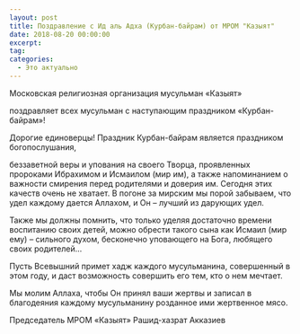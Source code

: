```yaml
---
layout: post
title: Поздравление с Ид аль Адха (Курбан-байрам) от МРОМ "Казыят"
date: 2018-08-20 00:00:00
excerpt:
tag:
categories:
  - Это актуально
---
```


Московская религиозная организация мусульман «Казыят»

поздравляет всех мусульман с наступающим праздником «Курбан-байрам»!

Дорогие единоверцы! Праздник Курбан-байрам является праздником богопослушания,

беззаветной веры и упования на своего Творца, проявленных пророками Ибрахимом и Исмаилом (мир им), а также напоминанием о важности смирения перед родителями и доверия им. Сегодня этих качеств очень не хватает. В погоне за мирским мы порой забываем, что удел каждому дается Аллахом, и Он – лучший из дарующих удел.

Также мы должны помнить, что только уделяя достаточно времени воспитанию своих детей, можно обрести такого сына как Исмаил (мир ему) – сильного духом, бесконечно уповающего на Бога, любящего своих родителей…

Пусть Всевышний примет хадж каждого мусульманина, совершенный в этом году, и даст возможность совершить его тем, кто о нем мечтает.

Мы молим Аллаха, чтобы Он принял ваши жертвы и записал в благодеяния каждому мусульманину розданное ими жертвенное мясо.

Председатель МРОМ «Казыят» Рашид-хазрат Акказиев